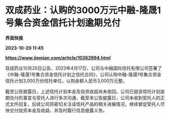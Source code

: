# 双成药业：认购的3000万元中融-隆晟1号集合资金信托计划逾期兑付
**界面快报**

**2023-10-20 11:45**

**https://www.jiemian.com/article/10262994.html**

双成药业10月20日公告，2023年4月17日，公司与中融国际信托有限公司签署了《中融-隆晟1号集合资金信托计划之信托合同》，公司认购中融-隆晟1号集合资金信托计划3,000万份信托单位，认购金额人民币3,000万元整。

截至公告披露日，上述信托计划本金及投资收益尚未收回。公司已就该信托计划逾期兑付的事宜与受托人进行多次沟通，截至本公告披露日，公司未收到受托人的正式文件回复，后续公司将密切关注该信托产品的相关进展情况，继续督促受托人尽快兑付投资本金及收益，并及时履行信息披露义务。